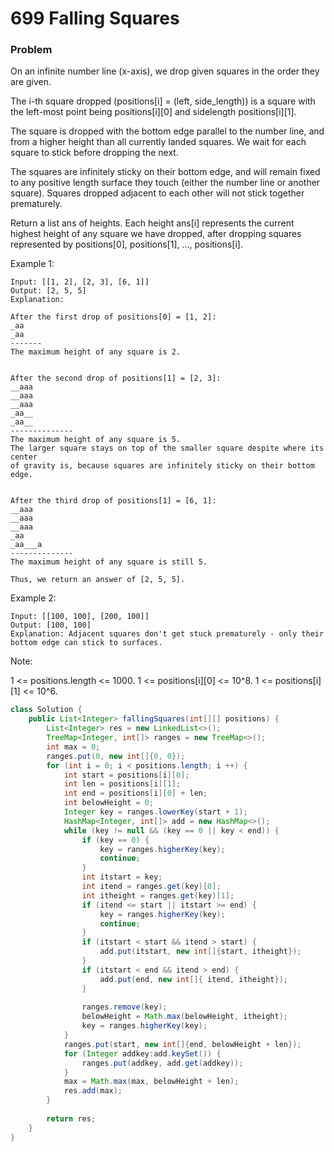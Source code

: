# 699 Falling Squares

### Problem
On an infinite number line (x-axis), we drop given squares in the order they are given.

The i-th square dropped (positions[i] = (left, side_length)) is a square with the left-most point being positions[i][0] and sidelength positions[i][1].

The square is dropped with the bottom edge parallel to the number line, and from a higher height than all currently landed squares. We wait for each square to stick before dropping the next.

The squares are infinitely sticky on their bottom edge, and will remain fixed to any positive length surface they touch (either the number line or another square). Squares dropped adjacent to each other will not stick together prematurely.


Return a list ans of heights. Each height ans[i] represents the current highest height of any square we have dropped, after dropping squares represented by positions[0], positions[1], ..., positions[i].

Example 1:
```
Input: [[1, 2], [2, 3], [6, 1]]
Output: [2, 5, 5]
Explanation:

After the first drop of positions[0] = [1, 2]:
_aa
_aa
-------
The maximum height of any square is 2.


After the second drop of positions[1] = [2, 3]:
__aaa
__aaa
__aaa
_aa__
_aa__
--------------
The maximum height of any square is 5.  
The larger square stays on top of the smaller square despite where its center
of gravity is, because squares are infinitely sticky on their bottom edge.


After the third drop of positions[1] = [6, 1]:
__aaa
__aaa
__aaa
_aa
_aa___a
--------------
The maximum height of any square is still 5.

Thus, we return an answer of [2, 5, 5].
```
Example 2:
```
Input: [[100, 100], [200, 100]]
Output: [100, 100]
Explanation: Adjacent squares don't get stuck prematurely - only their bottom edge can stick to surfaces.
```

Note:

1 <= positions.length <= 1000.
1 <= positions[i][0] <= 10^8.
1 <= positions[i][1] <= 10^6.


```java
class Solution {
    public List<Integer> fallingSquares(int[][] positions) {
        List<Integer> res = new LinkedList<>();
        TreeMap<Integer, int[]> ranges = new TreeMap<>();
        int max = 0;
        ranges.put(0, new int[]{0, 0});
        for (int i = 0; i < positions.length; i ++) {
            int start = positions[i][0];
            int len = positions[i][1];
            int end = positions[i][0] + len;
            int belowHeight = 0;
            Integer key = ranges.lowerKey(start + 1);
            HashMap<Integer, int[]> add = new HashMap<>();
            while (key != null && (key == 0 || key < end)) {
                if (key == 0) {
                    key = ranges.higherKey(key);
                    continue;
                }
                int itstart = key;
                int itend = ranges.get(key)[0];
                int itheight = ranges.get(key)[1];
                if (itend <= start || itstart >= end) {
                    key = ranges.higherKey(key);
                    continue;
                }
                if (itstart < start && itend > start) {
                    add.put(itstart, new int[]{start, itheight});
                }
                if (itstart < end && itend > end) {
                    add.put(end, new int[]{ itend, itheight});
                }
                
                ranges.remove(key);
                belowHeight = Math.max(belowHeight, itheight);
                key = ranges.higherKey(key);
            }
            ranges.put(start, new int[]{end, belowHeight + len});
            for (Integer addkey:add.keySet()) {
                ranges.put(addkey, add.get(addkey));
            }
            max = Math.max(max, belowHeight + len);
            res.add(max);
        }
        
        return res;
    }
}
```